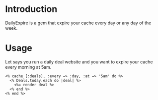 # Introduction

DailyExpire is a gem that expire your cache every day or any day of the week.

# Usage

Let says you run a daily deal website and you want to expire your cache every morning at 5am.

```Erb
<% cache [:deals], :every => :day, :at => '5am' do %>
  <% Deals.today.each do |deal| %>
    <%= render deal %>
  <% end %>
<% end %>
```